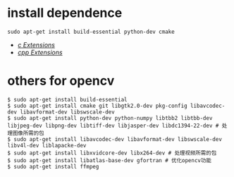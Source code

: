 # install dependence

```
sudo apt-get install build-essential python-dev cmake
```

- _[c Extensions](./cDemo/cDemo.MD)_
- _[cpp Extensions](./cppDemo/cppDemo.MD)_



# others for opencv
```
$ sudo apt-get install build-essential
$ sudo apt-get install cmake git libgtk2.0-dev pkg-config libavcodec-dev libavformat-dev libswscale-dev
$ sudo apt-get install python-dev python-numpy libtbb2 libtbb-dev libjpeg-dev libpng-dev libtiff-dev libjasper-dev libdc1394-22-dev # 处理图像所需的包
$ sudo apt-get install libavcodec-dev libavformat-dev libswscale-dev libv4l-dev liblapacke-dev
$ sudo apt-get install libxvidcore-dev libx264-dev # 处理视频所需的包
$ sudo apt-get install libatlas-base-dev gfortran # 优化opencv功能
$ sudo apt-get install ffmpeg
```
